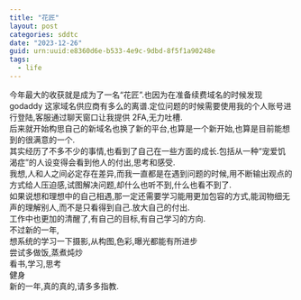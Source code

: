 ```yaml
---
title: "花匠"
layout: post
categories: sddtc
date: "2023-12-26"
guid: urn:uuid:e8360d6e-b533-4e9c-9dbd-8f5f1a90248e
tags:
  - life
---
```


今年最大的收获就是成为了一名“花匠”.也因为在准备续费域名的时候发现 godaddy 这家域名供应商有多么的离谱.定位问题的时候需要使用我的个人账号进行登陆,客服通过聊天窗口让我提供 2FA,无力吐槽.  
后来就开始构思自己的新域名也换了新的平台,也算是一个新开始,也算是目前能想到的很满意的一个.  
其实经历了不多不少的事情,也看到了自己在一些方面的成长.包括从一种“宠爱饥渴症”的人设变得会看到他人的付出,思考和感受.  
我想,人和人之间必定存在差异,而我一直都是在遇到问题的时候,用不断输出观点的方式给人压迫感,试图解决问题,却什么也听不到,什么也看不到了.  
如果说想和理想中的自己相遇,那一定还需要学习能用更加包容的方式,能润物细无声的理解别人,而不是只看得到自己.放大自己的付出.  
工作中也更加的清醒了,有自己的目标,有自己学习的方向.  
不过新的一年,  
想系统的学习一下摄影,从构图,色彩,曝光都能有所进步  
尝试多做饭,蒸煮炖炒  
看书,学习,思考  
健身  
新的一年,真的真的,请多多指教.
